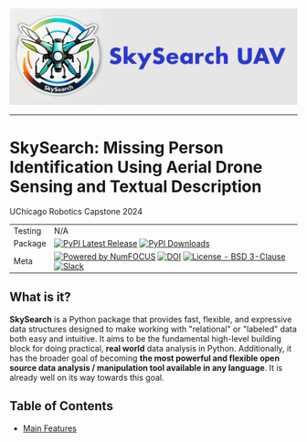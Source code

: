 <picture align="left">
  <source media="(prefers-color-scheme: dark)" srcset="https://github.com/DonutsDuncan/SkySearch_UAV/blob/main/Media/Images/SkySearchLogo3.png">
  <img alt="SkySearch Logo" src="https://github.com/DonutsDuncan/SkySearch_UAV/blob/main/Media/Images/SkySearchLogo3.png">
</picture>

-------------
# SkySearch: Missing Person Identification Using Aerial Drone Sensing and Textual Description
UChicago Robotics Capstone 2024

| | |
| --- | --- |
| Testing | N/A |
| Package | [![PyPI Latest Release](https://img.shields.io/pypi/v/pandas.svg)](https://pypi.org) [![PyPI Downloads](https://img.shields.io/pypi/dm/pandas.svg?label=PyPI%20downloads)](https://pypi.org) |
| Meta | [![Powered by NumFOCUS](https://img.shields.io/badge/powered%20by-NumFOCUS-orange.svg?style=flat&colorA=E1523D&colorB=007D8A)](https://numfocus.org) [![DOI](https://zenodo.org/badge/DOI/10.5281/zenodo.3509134.svg)](https://doi.org/10.5281/zenodo.3509134) [![License - BSD 3-Clause](https://img.shields.io/pypi/l/pandas.svg)](https://github.com/pandas-dev/pandas/blob/main/LICENSE) [![Slack](https://img.shields.io/badge/join_Slack-information-brightgreen.svg?logo=slack)](https://pandas.pydata.org/docs/dev/development/community.html?highlight=slack#community-slack) |


## What is it?

**SkySearch** is a Python package that provides fast, flexible, and expressive data
structures designed to make working with "relational" or "labeled" data both
easy and intuitive. It aims to be the fundamental high-level building block for
doing practical, **real world** data analysis in Python. Additionally, it has
the broader goal of becoming **the most powerful and flexible open source data
analysis / manipulation tool available in any language**. It is already well on
its way towards this goal.

## Table of Contents

- [Main Features](#main-features)
